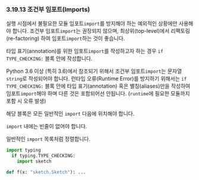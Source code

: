 ### 3.19.13 조건부 임포트(Imports) 

실행 시점에서 불필요한 모듈 임포트`import`를 방지해야 하는 예외적인 상황에만 사용해야 합니다.
조건부 임포트`import`는 권장되지 않으며, 최상위(top-level)에서 리팩토링(re-factoring) 하여 임포트`import`하는 것이 좋습니다.

타입 표기(annotation)를 위한 임포트`import`를 작성하고자 하는 경우 `if TYPE_CHECKING:` 블록 안에 작성합니다.

Python 3.6 이상 (특히 3.6)에서 참조되기 위해서 조건부 임포트`import`는 문자열`string`로 작성되어야 합니다.
런타입 오류(Runtime Error)를 방지하기 위해서는 `if TYPE_CHECKING:` 블록 안에 타입 표기(annotation) 혹은 별칭(aliases)만을 작성하여 임포트`import`해야 하며 다른 것은 포함되어선 안됩니다. (`runtime`에 필요한 모듈까지 포함 시 오류 발생)

해당 블록은 모든 일반적인 `import` 다음에 위치해야 합니다.

`import` 내에는 빈줄이 없어야 합니다.

일반적인 `import` 목록처럼 정렬합니다.

```python
import typing
  if typing.TYPE_CHECKING:
    import sketch

def f(x: "sketch.Sketch"): ...
